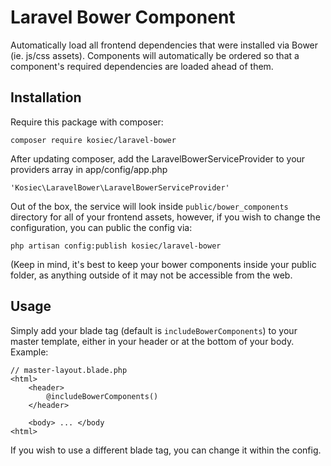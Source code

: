 Laravel Bower Component
=============

Automatically load all frontend dependencies that were installed via Bower (ie. js/css assets). Components will automatically
be ordered so that a component's required dependencies are loaded ahead of them.


## Installation

Require this package with composer:

    composer require kosiec/laravel-bower

After updating composer, add the LaravelBowerServiceProvider to your providers array in app/config/app.php

    'Kosiec\LaravelBower\LaravelBowerServiceProvider'

Out of the box, the service will look inside `public/bower_components` directory for all of your frontend assets,
however, if you wish to change the configuration, you can public the config via:

    php artisan config:publish kosiec/laravel-bower

(Keep in mind, it's best to keep your bower components inside your public folder, as anything outside of it may not be
accessible from the web.

## Usage

Simply add your blade tag (default is `includeBowerComponents`) to your master template, either in your header or at
the bottom of your body. Example:

    // master-layout.blade.php
    <html>
        <header>
            @includeBowerComponents()
        </header>

        <body> ... </body
    <html>

If you wish to use a different blade tag, you can change it within the config.